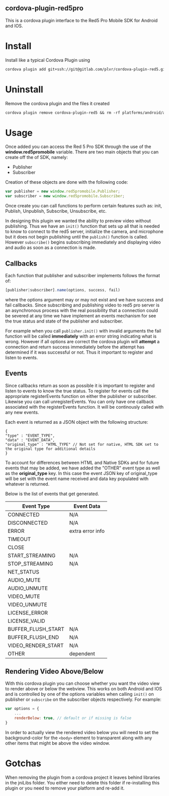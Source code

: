 cordova-plugin-red5pro
------------------------

This is a cordova plugin interface to the Red5 Pro Mobile SDK for Android and IOS.



# Install


Install like a typical Cordova Plugin using

```markdown
cordova plugin add git+ssh://git@gitlab.com/plvr/cordova-plugin-red5.git#1.2.0
```

# Uninstall 
Remove the cordova plugin and the files it created
```markdown
cordova plugin remove cordova-plugin-red5 && rm -rf platforms/android/app/src/main/jniLibs/ && rm -rf platforms/ios/Piphany/Plugins/cordova-plugin-red5pro/red5pro.h  && rm -rf platforms/ios/Piphany/Plugins/cordova-plugin-red5pro/red5pro.m && rm -rf platforms/ios/Piphany/Plugins/cordova-plugin-red5pro/R5Streaming.framework/

```


# Usage

Once added you can access the Red 5 Pro SDK through the use of the **window.red5promobile** variable. There are two main objects that you can create off the of SDK, namely:

- Publisher
- Subscriber

Creation of these objects are done with the following code:

```javascript
var publisher = new window.red5promobile.Publisher;
var subscriber = new window.red5promobile.Subscriber;
```

Once create you can call functions to perform certain features such as: init, Publish, Unpublish, Subscribe, Unsubscribe, etc. 

In designing this plugin we wanted the ability to preview video without publishing. Thus we have an `init()` function that sets up all that is needed to know to connect to the red5 server, initialize the camera, and microphone but it does not begin publishing until the `publish()` function is called. However `subscribe()` begins subscribing immediately and displaying video and audio as soon as a connection is made.

## Callbacks

Each function that publisher and subscriber implements follows the format of:

```javascript
[publisher|subscriber].name(options, success, fail)
```

where the options argument may or may not exist and we have success and fail callbacks. Since subscribing and publishing video to red5 pro server is an asynchronous process with the real possibility that a connection could be severed at any time we have implement an events mechanism for see the true status and state of the publisher and subscriber.

For example when you call `publisher.init()` with invalid arguments the fail function will be called **immediately** with an error string indicating what is wrong. However if all options are correct the cordova plugin will **attempt** a connection and return success immediately before the attempt has determined if it was successful or not. Thus it important to register and listen to events.

## Events

Since callbacks return as soon as possible it is important to register and listen to events to know the true status. To register for events call the appropriate registerEvents function on either the publisher or subscriber. Likewise you can call unregisterEvents. You can only have one callback associated with the registerEvents function. It will be continously called with any new events.

Each event is returned as a JSON object with the following structure:

```
{
"type" : "EVENT_TYPE",
"data" : "EVENT_DATA",
"original_type" : "HTML_TYPE" // Not set for native, HTML SDK set to the original type for additional details
}
```

To account for differences between HTML and Native SDKs and for future events that may be added, we have added the "OTHER" event type as well as the **original_type** key. In this case the event JSON key of original_type will be set with the event name received and data key populated with whatever is returned.

Below is the list of events that get generated.

|  Event Type | Event Data  |
| ------------ | ------------ |
| CONNECTED  | N/A  |
| DISCONNECTED | N/A  |
| ERROR  | extra error info  |
| TIMEOUT  |   |
| CLOSE  |   |
| START_STREAMING  | N/A  |
| STOP_STREAMING  |  N/A  |
| NET_STATUS  |   |
| AUDIO_MUTE  |   |
| AUDIO_UNMUTE  |   |
| VIDEO_MUTE  |   |
| VIDEO_UNMUTE  |   |
| LICENSE_ERROR  |   |
| LICENSE_VALID  |   |
| BUFFER_FLUSH_START  | N/A  |
| BUFFER_FLUSH_END  |  N/A |
|  VIDEO_RENDER_START | N/A  |
|  OTHER | dependent  |


## Rendering Video Above/Below

With this cordova plugin you can choose whether you want the video view to render above or below the webview. This works on both Android and IOS and is controlled by one of the options variables when calling `init()` on publisher or `subscribe` on the subscriber objects respectively. For example:

```javascript
var options = {
    ...
    renderBelow: true, // default or if missing is false
}
```

In order to actually view the rendered video below you will need to set the background-color for the `<body>` element to transparent along with any other items that might be above the video window.

# Gotchas
When removing the plugin from a cordova project it leaves behind libraries in the jniLibs folder. You either need to delete this folder if re-installing this plugin or you need to remove your platform and re-add it.
